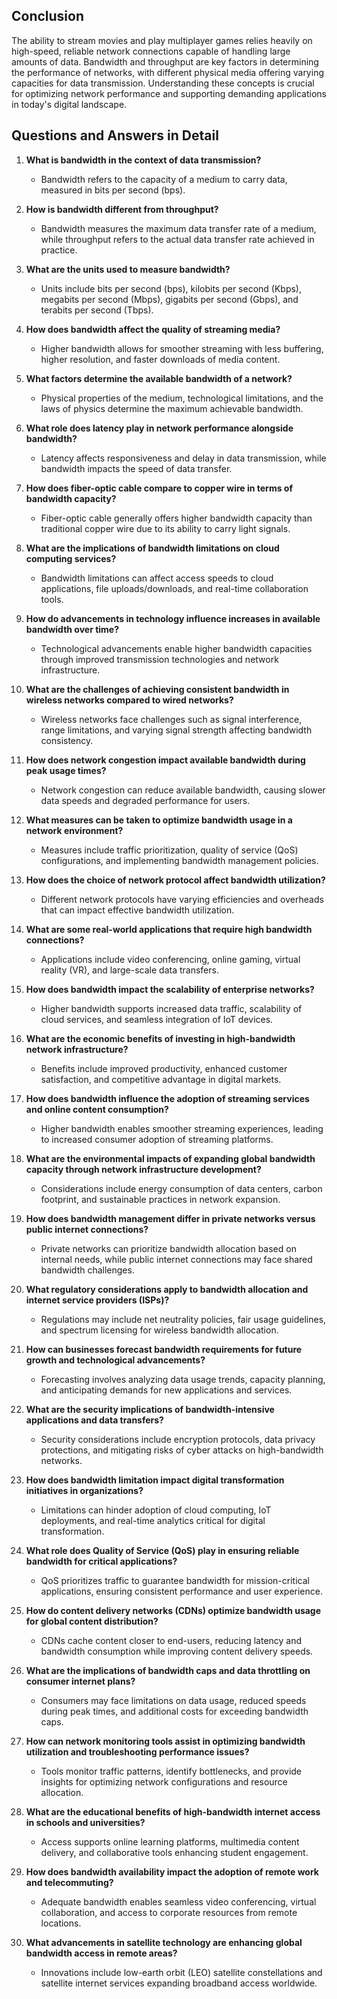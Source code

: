 ## Conclusion

The ability to stream movies and play multiplayer games relies heavily on high-speed, reliable network connections capable of handling large amounts of data. Bandwidth and throughput are key factors in determining the performance of networks, with different physical media offering varying capacities for data transmission. Understanding these concepts is crucial for optimizing network performance and supporting demanding applications in today's digital landscape.

## Questions and Answers in Detail

1. **What is bandwidth in the context of data transmission?**
   - Bandwidth refers to the capacity of a medium to carry data, measured in bits per second (bps).

2. **How is bandwidth different from throughput?**
   - Bandwidth measures the maximum data transfer rate of a medium, while throughput refers to the actual data transfer rate achieved in practice.

3. **What are the units used to measure bandwidth?**
   - Units include bits per second (bps), kilobits per second (Kbps), megabits per second (Mbps), gigabits per second (Gbps), and terabits per second (Tbps).

4. **How does bandwidth affect the quality of streaming media?**
   - Higher bandwidth allows for smoother streaming with less buffering, higher resolution, and faster downloads of media content.

5. **What factors determine the available bandwidth of a network?**
   - Physical properties of the medium, technological limitations, and the laws of physics determine the maximum achievable bandwidth.

6. **What role does latency play in network performance alongside bandwidth?**
   - Latency affects responsiveness and delay in data transmission, while bandwidth impacts the speed of data transfer.

7. **How does fiber-optic cable compare to copper wire in terms of bandwidth capacity?**
   - Fiber-optic cable generally offers higher bandwidth capacity than traditional copper wire due to its ability to carry light signals.

8. **What are the implications of bandwidth limitations on cloud computing services?**
   - Bandwidth limitations can affect access speeds to cloud applications, file uploads/downloads, and real-time collaboration tools.

9. **How do advancements in technology influence increases in available bandwidth over time?**
   - Technological advancements enable higher bandwidth capacities through improved transmission technologies and network infrastructure.

10. **What are the challenges of achieving consistent bandwidth in wireless networks compared to wired networks?**
    - Wireless networks face challenges such as signal interference, range limitations, and varying signal strength affecting bandwidth consistency.

11. **How does network congestion impact available bandwidth during peak usage times?**
    - Network congestion can reduce available bandwidth, causing slower data speeds and degraded performance for users.

12. **What measures can be taken to optimize bandwidth usage in a network environment?**
    - Measures include traffic prioritization, quality of service (QoS) configurations, and implementing bandwidth management policies.

13. **How does the choice of network protocol affect bandwidth utilization?**
    - Different network protocols have varying efficiencies and overheads that can impact effective bandwidth utilization.

14. **What are some real-world applications that require high bandwidth connections?**
    - Applications include video conferencing, online gaming, virtual reality (VR), and large-scale data transfers.

15. **How does bandwidth impact the scalability of enterprise networks?**
    - Higher bandwidth supports increased data traffic, scalability of cloud services, and seamless integration of IoT devices.

16. **What are the economic benefits of investing in high-bandwidth network infrastructure?**
    - Benefits include improved productivity, enhanced customer satisfaction, and competitive advantage in digital markets.

17. **How does bandwidth influence the adoption of streaming services and online content consumption?**
    - Higher bandwidth enables smoother streaming experiences, leading to increased consumer adoption of streaming platforms.

18. **What are the environmental impacts of expanding global bandwidth capacity through network infrastructure development?**
    - Considerations include energy consumption of data centers, carbon footprint, and sustainable practices in network expansion.

19. **How does bandwidth management differ in private networks versus public internet connections?**
    - Private networks can prioritize bandwidth allocation based on internal needs, while public internet connections may face shared bandwidth challenges.

20. **What regulatory considerations apply to bandwidth allocation and internet service providers (ISPs)?**
    - Regulations may include net neutrality policies, fair usage guidelines, and spectrum licensing for wireless bandwidth allocation.

21. **How can businesses forecast bandwidth requirements for future growth and technological advancements?**
    - Forecasting involves analyzing data usage trends, capacity planning, and anticipating demands for new applications and services.

22. **What are the security implications of bandwidth-intensive applications and data transfers?**
    - Security considerations include encryption protocols, data privacy protections, and mitigating risks of cyber attacks on high-bandwidth networks.

23. **How does bandwidth limitation impact digital transformation initiatives in organizations?**
    - Limitations can hinder adoption of cloud computing, IoT deployments, and real-time analytics critical for digital transformation.

24. **What role does Quality of Service (QoS) play in ensuring reliable bandwidth for critical applications?**
    - QoS prioritizes traffic to guarantee bandwidth for mission-critical applications, ensuring consistent performance and user experience.

25. **How do content delivery networks (CDNs) optimize bandwidth usage for global content distribution?**
    - CDNs cache content closer to end-users, reducing latency and bandwidth consumption while improving content delivery speeds.

26. **What are the implications of bandwidth caps and data throttling on consumer internet plans?**
    - Consumers may face limitations on data usage, reduced speeds during peak times, and additional costs for exceeding bandwidth caps.

27. **How can network monitoring tools assist in optimizing bandwidth utilization and troubleshooting performance issues?**
    - Tools monitor traffic patterns, identify bottlenecks, and provide insights for optimizing network configurations and resource allocation.

28. **What are the educational benefits of high-bandwidth internet access in schools and universities?**
    - Access supports online learning platforms, multimedia content delivery, and collaborative tools enhancing student engagement.

29. **How does bandwidth availability impact the adoption of remote work and telecommuting?**
    - Adequate bandwidth enables seamless video conferencing, virtual collaboration, and access to corporate resources from remote locations.

30. **What advancements in satellite technology are enhancing global bandwidth access in remote areas?**
    - Innovations include low-earth orbit (LEO) satellite constellations and satellite internet services expanding broadband access worldwide.
